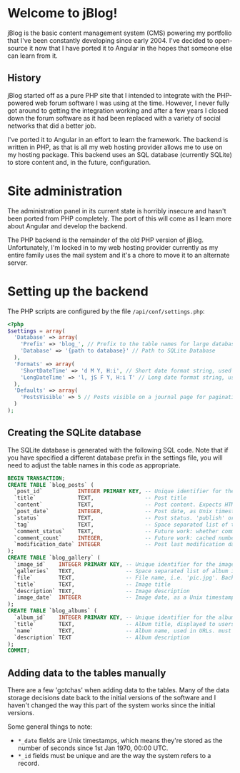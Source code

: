 # Welcome to jBlog!
jBlog is the basic content management system (CMS) powering my portfolio that
I've been constantly developing since early 2004. I've decided to open-source it
now that I have ported it to Angular in the hopes that someone else can learn
from it.

## History
jBlog started off as a pure PHP site that I intended to integrate with the
PHP-powered web forum software I was using at the time. However, I never fully
got around to getting the integration working and after a few years I closed
down the forum software as it had been replaced with a variety of social
networks that did a better job.

I've ported it to Angular in an effort to learn the framework. The backend is
written in PHP, as that is all my web hosting provider allows me to use on my
hosting package. This backend uses an SQL database (currently SQLite) to store
content and, in the future, configuration.

# Site administration
The administration panel in its current state is horribly insecure and hasn't
been ported from PHP completely. The port of this will come as I learn more
about Angular and develop the backend.

The PHP backend is the remainder of the old PHP version of jBlog. Unfortunately,
I'm locked in to my web hosting provider currently as my entire family uses the
mail system and it's a chore to move it to an alternate server.

# Setting up the backend
The PHP scripts are configured by the file `/api/conf/settings.php`:

```php
<?php
$settings = array(
  'Database' => array(
    'Prefix' => 'blog_', // Prefix to the table names for large databases, can be left blank
    'Database' => '{path to database}' // Path to SQLite Database
  ),
  'Formats' => array(
    'ShortDateTime' => 'd M Y, H:i', // Short date format string, used in summaries
    'LongDateTime' => 'l, jS F Y, H:i T' // Long date format string, used in detail views
  ),
  'Defaults' => array(
    'PostsVisible' => 5 // Posts visible on a journal page for pagination
  )
);
```

## Creating the SQLite database
The SQLite database is generated with the following SQL code. Note that if you
have specified a different database prefix in the settings file, you will need
to adjust the table names in this code as appropriate.

```sql
BEGIN TRANSACTION;
CREATE TABLE `blog_posts` (
  `post_id`           INTEGER PRIMARY KEY, -- Unique identifier for the post
  `title`             TEXT,                -- Post title
  `content`           TEXT,                -- Post content. Expects HTML
  `post_date`         INTEGER,             -- Post date, as Unix timestamp
  `status`            TEXT,                -- Post status. 'publish' or 'draft' expected.
  `tag`               TEXT,                -- Space separated list of tags to associate with the post
  `comment_status`    TEXT,                -- Future work: whether comments can be added
  `comment_count`     INTEGER,             -- Future work: cached number of comments
  `modification_date` INTEGER              -- Post last modification date, as a Unix timestamp. NULL signifies an unmodified post
);
CREATE TABLE `blog_gallery` (
  `image_id`    INTEGER PRIMARY KEY, -- Unique identifier for the image
  `galleries`   TEXT,                -- Space separated list of album ids that contain this image
  `file`        TEXT,                -- File name, i.e. 'pic.jpg'. Backend controls full path to image and thumbnail
  `title`       TEXT,                -- Image title
  `description` TEXT,                -- Image description
  `image_date`  INTEGER              -- Image date, as a Unix timestamp
);
CREATE TABLE `blog_albums` (
  `album_id`    INTEGER PRIMARY KEY, -- Unique identifier for the album
  `title`       TEXT,                -- Album title, displayed to users. Can use spaces, apostrophes, commas, etc.
  `name`        TEXT,                -- Album name, used in URLs. must only be letters and numbers
  `description` TEXT                 -- Album description
);
COMMIT;
```

## Adding data to the tables manually
There are a few 'gotchas' when adding data to the tables. Many of the data
storage decisions date back to the initial versions of the software and I
haven't changed the way this part of the system works since the initial versions.

Some general things to note:
 - `*_date` fields are Unix timestamps, which means they're stored as the number
   of seconds since 1st Jan 1970, 00:00 UTC.
 - `*_id` fields must be unique and are the way the system refers to a record.
